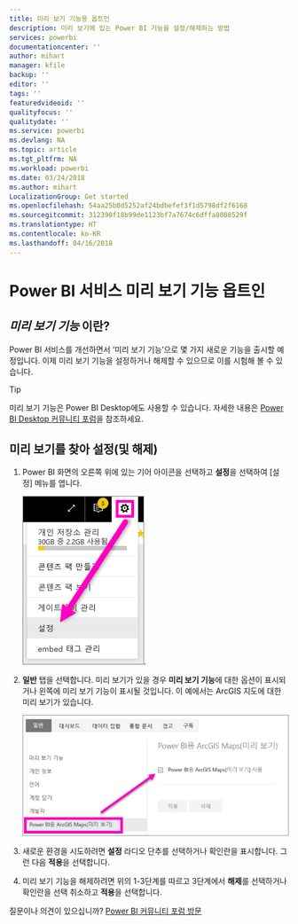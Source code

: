 ```yaml
---
title: 미리 보기 기능용 옵트인
description: 미리 보기에 있는 Power BI 기능을 설정/해제하는 방법
services: powerbi
documentationcenter: ''
author: mihart
manager: kfile
backup: ''
editor: ''
tags: ''
featuredvideoid: ''
qualityfocus: ''
qualitydate: ''
ms.service: powerbi
ms.devlang: NA
ms.topic: article
ms.tgt_pltfrm: NA
ms.workload: powerbi
ms.date: 03/24/2018
ms.author: mihart
LocalizationGroup: Get started
ms.openlocfilehash: 54aa25b0d5252af24bdbefef3f1d5798df2f6168
ms.sourcegitcommit: 312390f18b99de1123bf7a7674c6dffa8088529f
ms.translationtype: HT
ms.contentlocale: ko-KR
ms.lasthandoff: 04/16/2018
---
```

# <a name="opt-in-for-power-bi-service-preview-features"></a>Power BI 서비스 미리 보기 기능 옵트인
## <a name="what-are-preview-features"></a>*미리 보기 기능* 이란?
Power BI 서비스를 개선하면서 ‘미리 보기 기능’으로 몇 가지 새로운 기능을 출시할 예정입니다. 이제 미리 보기 기능을 설정하거나 해제할 수 있으므로 이를 시험해 볼 수 있습니다.

> [!TIP]
> 미리 보기 기능은 Power BI Desktop에도 사용할 수 있습니다. 자세한 내용은 [Power BI Desktop 커뮤니티 포럼](https://community.powerbi.com/t5/Desktop/bd-p/power-bi-designer)을 참조하세요.
> 
> 

## <a name="find-previews-and-turn-them-on-and-off"></a>미리 보기를 찾아 설정(및 해제)
1. Power BI 화면의 오른쪽 위에 있는 기어 아이콘을 선택하고 **설정**을 선택하여 [설정] 메뉴를 엽니다.
   
   ![설정 메뉴](media/service-preview-features/power-bi-settings.png).
2. **일반** 탭을 선택합니다. 미리 보기가 있을 경우 **미리 보기 기능**에 대한 옵션이 표시되거나 왼쪽에 미리 보기 기능이 표시될 것입니다.  이 예에서는 ArcGIS 지도에 대한 미리 보기가 있습니다. 
   
   ![일반 탭](media/service-preview-features/power-bi-preview-arcgis.png)
3. 새로운 환경을 시도하려면 **설정** 라디오 단추를 선택하거나 확인란을 표시합니다. 그런 다음 **적용**을 선택합니다.
4. 미리 보기 기능을 해제하려면 위의 1-3단계를 따르고 3단계에서 **해제**를 선택하거나 확인란을 선택 취소하고 **적용**을 선택합니다.


질문이나 의견이 있으십니까? [Power BI 커뮤니티 포럼 방문](http://community.powerbi.com/t5/Navigation-Preview-Forum/bd-p/NavigationPreview)

